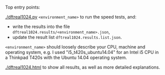 Top entry points:

[./dftreal1024.py](dftreal1024.py) `<environment_name>` to run the speed tests, and:
 * write the results into the file `dftreal1024.results/<environment_name>.json`,
 * update the result list `dftreal1024.results.list.json`.

`<environment_name>` should loosely describe your CPU, machine and operating system, e.g. I used "i5_t420s_ubuntu14.04" for an Intel i5 CPU in a Thinkpad T420s with the Ubuntu 14.04 operating system.

[./dftreal1024.html](dftreal1024.html) to show all results, as well as more detailed explanations.
